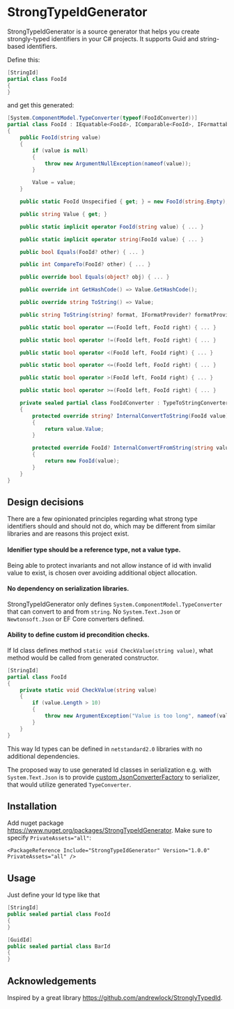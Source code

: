 # StrongTypeIdGenerator

StrongTypeIdGenerator is a source generator that helps you create strongly-typed identifiers in your C# projects. It supports Guid and string-based identifiers.

Define this:
```csharp
[StringId]
partial class FooId
{
}
```
and get this generated:
```csharp
[System.ComponentModel.TypeConverter(typeof(FooIdConverter))]
partial class FooId : IEquatable<FooId>, IComparable<FooId>, IFormattable
{
    public FooId(string value)
    {
        if (value is null)
        {
            throw new ArgumentNullException(nameof(value));
        }

        Value = value;
    }

    public static FooId Unspecified { get; } = new FooId(string.Empty);

    public string Value { get; }

    public static implicit operator FooId(string value) { ... }

    public static implicit operator string(FooId value) { ... }

    public bool Equals(FooId? other) { ... }

    public int CompareTo(FooId? other) { ... }

    public override bool Equals(object? obj) { ... }

    public override int GetHashCode() => Value.GetHashCode();

    public override string ToString() => Value;

    public string ToString(string? format, IFormatProvider? formatProvider) => Value;

    public static bool operator ==(FooId left, FooId right) { ... }

    public static bool operator !=(FooId left, FooId right) { ... }

    public static bool operator <(FooId left, FooId right) { ... }

    public static bool operator <=(FooId left, FooId right) { ... }

    public static bool operator >(FooId left, FooId right) { ... }

    public static bool operator >=(FooId left, FooId right) { ... }

    private sealed partial class FooIdConverter : TypeToStringConverter<FooId>
    {
        protected override string? InternalConvertToString(FooId value)
        {
            return value.Value;
        }

        protected override FooId? InternalConvertFromString(string value)
        {
            return new FooId(value);
        }
    }
}
```

## Design decisions
There are a few opinionated principles regarding what strong type identifiers should and should not do, which may be different from similar libraries and are reasons this project exist.
#### Idenifier type should be a reference type, not a value type.
Being able to protect invariants and not allow instance of id with invalid value to exist, is chosen over avoiding additional object allocation.
#### No dependency on serialization libraries.
StrongTypeIdGenerator only defines `System.ComponentModel.TypeConverter` that can convert to and from `string`. No `System.Text.Json` or `Newtonsoft.Json` or EF Core converters defined.
#### Ability to define custom id precondition checks.
If Id class defines method `static void CheckValue(string value)`, what method would be called from generated constructor.
```csharp
[StringId]
partial class FooId
{
    private static void CheckValue(string value)
    {
        if (value.Length > 10)
        {
            throw new ArgumentException("Value is too long", nameof(value));
        }
    }
}
```

This way Id types can be defined in `netstandard2.0` libraries with no additional dependencies.

The proposed way to use generated Id classes in serialization e.g. with `System.Text.Json` is to provide [custom JsonConverterFactory](https://github.com/dombrovsky/StrongTypeIdGenerator/blob/main/StrongTypeIdGenerator.Json/TypeConverterJsonConverterFactory.cs) to serializer, that would utilize generated `TypeConverter`.

## Installation
Add nuget package https://www.nuget.org/packages/StrongTypeIdGenerator. Make sure to specify `PrivateAssets="all"`:
```
<PackageReference Include="StrongTypeIdGenerator" Version="1.0.0" PrivateAssets="all" />
```

## Usage
Just define your Id type like that
```csharp
[StringId]
public sealed partial class FooId
{
}

[GuidId]
public sealed partial class BarId
{
}
```

## Acknowledgements
Inspired by a great library https://github.com/andrewlock/StronglyTypedId.
